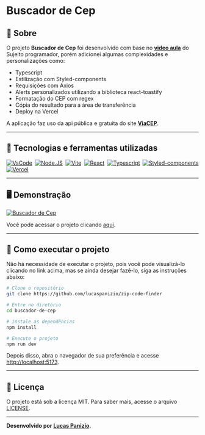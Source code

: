 # Buscador de Cep

## 📖 Sobre   
O projeto **Buscador de Cep** foi desenvolvido com base no **[video aula](https://www.youtube.com/watch?v=oy4cbqE1_qc&t=539s)** do Sujeito programador, porém adicionei algumas complexidades e personalizações como:

- Typescript
- Estilização com Styled-components
- Requisições com Axios
- Alerts personalizados utilizando a biblioteca react-toastify
- Formatação do CEP com regex
- Cópia do resultado para a área de transferência
- Deploy na Vercel

 A aplicação faz uso da api pública e gratuita do site **[ViaCEP](https://viacep.com.br/)**.

---

## 🚀 Tecnologias e ferramentas utilizadas

<div style="display: flex; justify-content: space-between; flex-wrap: wrap;">
  <a href="https://code.visualstudio.com/" target="_blank">
    <img src="https://skills.thijs.gg/icons?i=vscode" alt="VsCode"/>
  </a>
  <a href="https://nodejs.org/pt-br" target="_blank">
    <img src="https://skills.thijs.gg/icons?i=nodejs" alt="Node.JS"/>
  </a>
  <a href="https://vitejs.dev/" target="_blank">
    <img src="https://skills.thijs.gg/icons?i=vite" alt="Vite"/>
  </a>
  <a href="https://react.dev/learn" target="_blank">
    <img src="https://skills.thijs.gg/icons?i=react" alt="React"/>
  </a>
  <a href="https://www.typescriptlang.org/" target="_blank">
    <img src="https://skills.thijs.gg/icons?i=ts" alt="Typescript"/>
  </a>
  <a href="https://styled-components.com/" target="_blank">
    <img src="https://skills.thijs.gg/icons?i=styledcomponents" alt="Styled-components"/>
  </a>
  <a href="https://vercel.com/" target="_blank">
    <img src="https://skills.thijs.gg/icons?i=vercel" alt="Vercel"/>
  </a>
</div>

---

## 🖥️ Demonstração
[![Buscador de Cep](https://i.ibb.co/0h4Ntch/buscador-de-cep.gif "Clique para acessar o projeto")](https://zip-code-finder-chi.vercel.app/ "Clique para acessar o projeto")  

Você pode acessar o projeto clicando [aqui](https://zip-code-finder-chi.vercel.app/).

---

## 🔧 Como executar o projeto

Não há necessidade de executar o projeto, pois você pode visualizá-lo clicando no link acima, mas se ainda desejar fazê-lo, siga as instruções abaixo:
```bash
# Clone o repositório
git clone https://github.com/lucaspanizio/zip-code-finder

# Entre no diretório
cd buscador-de-cep

# Instale as dependências
npm install

# Execute o projeto
npm run dev
```
Depois disso, abra o navegador de sua preferência e acesse <a href="http://localhost:5173" target="_blank">http://localhost:5173</a>.

---

## 📝 Licença

O projeto está sob a licença MIT. Para saber mais, acesse o arquivo [LICENSE](https://github.com/lucaspanizio/zip-code-finder/blob/master/LICENSE).

---
**Desenvolvido por [Lucas Panizio](https://github.com/lucaspanizio/).**
